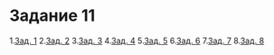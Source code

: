 # Задание 11
1.<a href="https://github.com/RomanVanLenSi/zadan/tree/master/%E2%84%9611/1">Зад. 1</a>
2.<a href="https://github.com/RomanVanLenSi/zadan/tree/master/%E2%84%9611/2">Зад. 2</a>
3.<a href="https://github.com/RomanVanLenSi/zadan/tree/master/%E2%84%9611/3">Зад. 3</a>
4.<a href="https://github.com/RomanVanLenSi/zadan/tree/master/%E2%84%9611/4">Зад. 4</a>
5.<a href="https://github.com/RomanVanLenSi/zadan/tree/master/%E2%84%9611/5">Зад. 5</a>
6.<a href="https://github.com/RomanVanLenSi/zadan/tree/master/%E2%84%9611/6">Зад. 6</a>
7.<a href="https://github.com/RomanVanLenSi/zadan/tree/master/%E2%84%9611/7">Зад. 7</a>
8.<a href="https://github.com/RomanVanLenSi/zadan/tree/master/%E2%84%9611/8">Зад. 8</a>